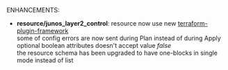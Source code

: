 <!-- markdownlint-disable-file MD013 MD041 -->
ENHANCEMENTS:

* **resource/junos_layer2_control**: resource now use new [terraform-plugin-framework](https://github.com/hashicorp/terraform-plugin-framework)  
  some of config errors are now sent during Plan instead of during Apply  
  optional boolean attributes doesn't accept value *false*  
  the resource schema has been upgraded to have one-blocks in single mode instead of list  
